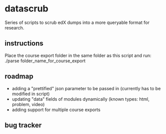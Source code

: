 datascrub
=========

Series of scripts to scrub edX dumps into a more queryable format for research.

instructions
---
Place the course export folder in the same folder as this script and run:
    ./parse folder_name_for_course_export


roadmap
---
* adding a "prettified" json parameter to be passed in (currently has to be modified in script)
* updating "data" fields of modules dynamically (known types: html, problem, video)
* adding support for multiple course exports

bug tracker
---

